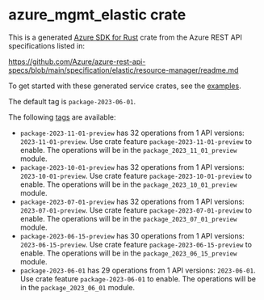 # azure_mgmt_elastic crate

This is a generated [Azure SDK for Rust](https://github.com/Azure/azure-sdk-for-rust) crate from the Azure REST API specifications listed in:

https://github.com/Azure/azure-rest-api-specs/blob/main/specification/elastic/resource-manager/readme.md

To get started with these generated service crates, see the [examples](https://github.com/Azure/azure-sdk-for-rust/blob/main/services/README.md#examples).

The default tag is `package-2023-06-01`.

The following [tags](https://github.com/Azure/azure-sdk-for-rust/blob/main/services/tags.md) are available:

- `package-2023-11-01-preview` has 32 operations from 1 API versions: `2023-11-01-preview`. Use crate feature `package-2023-11-01-preview` to enable. The operations will be in the `package_2023_11_01_preview` module.
- `package-2023-10-01-preview` has 32 operations from 1 API versions: `2023-10-01-preview`. Use crate feature `package-2023-10-01-preview` to enable. The operations will be in the `package_2023_10_01_preview` module.
- `package-2023-07-01-preview` has 32 operations from 1 API versions: `2023-07-01-preview`. Use crate feature `package-2023-07-01-preview` to enable. The operations will be in the `package_2023_07_01_preview` module.
- `package-2023-06-15-preview` has 30 operations from 1 API versions: `2023-06-15-preview`. Use crate feature `package-2023-06-15-preview` to enable. The operations will be in the `package_2023_06_15_preview` module.
- `package-2023-06-01` has 29 operations from 1 API versions: `2023-06-01`. Use crate feature `package-2023-06-01` to enable. The operations will be in the `package_2023_06_01` module.